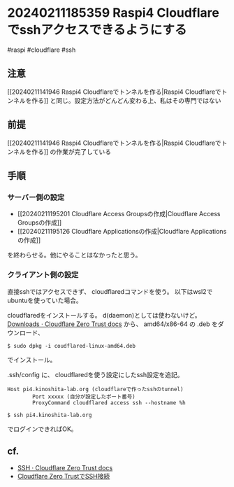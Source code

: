 
# 20240211185359 Raspi4 Cloudflareでsshアクセスできるようにする
#raspi #cloudflare #ssh 
## 注意 
[[20240211141946 Raspi4 Cloudflareでトンネルを作る|Raspi4 Cloudflareでトンネルを作る]] と同じ。設定方法がどんどん変わる上、私はその専門ではない

## 前提
[[20240211141946 Raspi4 Cloudflareでトンネルを作る|Raspi4 Cloudflareでトンネルを作る]] の作業が完了している

## 手順
### サーバー側の設定
- [[20240211195201 Cloudflare Access Groupsの作成|Cloudflare Access Groupsの作成]]
- [[20240211195126 Cloudflare Applicationsの作成|Cloudflare Applicationsの作成]]

を終わらせる。他にやることはなかったと思う。

### クライアント側の設定
直接sshではアクセスできず、 cloudflaredコマンドを使う。 以下はwsl2でubuntuを使っていた場合。

cloudflaredをインストールする。 d(daemon)としては使わないけど。
[Downloads · Cloudflare Zero Trust docs](https://developers.cloudflare.com/cloudflare-one/connections/connect-networks/downloads/) から、 amd64/x86-64 の .deb をダウンロード、
```
$ sudo dpkg -i coudflared-linux-amd64.deb
```
でインストール。

.ssh/config に、 cloudflaredを使う設定にしたssh設定を追記。

```
Host pi4.kinoshita-lab.org (cloudflareで作ったsshのtunnel)
        Port xxxxx (自分が設定したポート番号)
        ProxyCommand cloudflared access ssh --hostname %h
```

```
$ ssh pi4.kinoshita-lab.org
```

でログインできればOK。

## cf.
- [SSH · Cloudflare Zero Trust docs](https://developers.cloudflare.com/cloudflare-one/connections/connect-networks/use-cases/ssh/)
- [Cloudflare Zero TrustでSSH接続](https://zenn.dev/jij_inc/articles/659fe35813b940)
